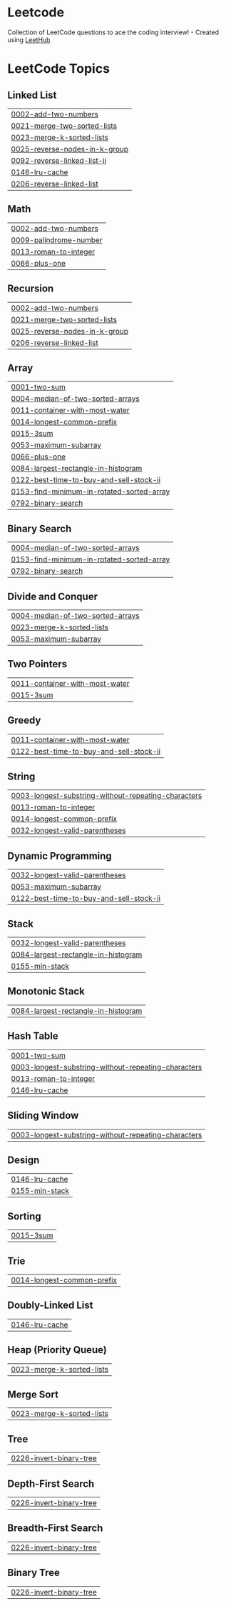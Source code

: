 # Leetcode
Collection of LeetCode questions to ace the coding interview! - Created using [LeetHub](https://github.com/QasimWani/LeetHub)

<!---LeetCode Topics Start-->
# LeetCode Topics
## Linked List
|  |
| ------- |
| [0002-add-two-numbers](https://github.com/jainilDesai/Leetcode/tree/master/0002-add-two-numbers) |
| [0021-merge-two-sorted-lists](https://github.com/jainilDesai/Leetcode/tree/master/0021-merge-two-sorted-lists) |
| [0023-merge-k-sorted-lists](https://github.com/jainilDesai/Leetcode/tree/master/0023-merge-k-sorted-lists) |
| [0025-reverse-nodes-in-k-group](https://github.com/jainilDesai/Leetcode/tree/master/0025-reverse-nodes-in-k-group) |
| [0092-reverse-linked-list-ii](https://github.com/jainilDesai/Leetcode/tree/master/0092-reverse-linked-list-ii) |
| [0146-lru-cache](https://github.com/jainilDesai/Leetcode/tree/master/0146-lru-cache) |
| [0206-reverse-linked-list](https://github.com/jainilDesai/Leetcode/tree/master/0206-reverse-linked-list) |
## Math
|  |
| ------- |
| [0002-add-two-numbers](https://github.com/jainilDesai/Leetcode/tree/master/0002-add-two-numbers) |
| [0009-palindrome-number](https://github.com/jainilDesai/Leetcode/tree/master/0009-palindrome-number) |
| [0013-roman-to-integer](https://github.com/jainilDesai/Leetcode/tree/master/0013-roman-to-integer) |
| [0066-plus-one](https://github.com/jainilDesai/Leetcode/tree/master/0066-plus-one) |
## Recursion
|  |
| ------- |
| [0002-add-two-numbers](https://github.com/jainilDesai/Leetcode/tree/master/0002-add-two-numbers) |
| [0021-merge-two-sorted-lists](https://github.com/jainilDesai/Leetcode/tree/master/0021-merge-two-sorted-lists) |
| [0025-reverse-nodes-in-k-group](https://github.com/jainilDesai/Leetcode/tree/master/0025-reverse-nodes-in-k-group) |
| [0206-reverse-linked-list](https://github.com/jainilDesai/Leetcode/tree/master/0206-reverse-linked-list) |
## Array
|  |
| ------- |
| [0001-two-sum](https://github.com/jainilDesai/Leetcode/tree/master/0001-two-sum) |
| [0004-median-of-two-sorted-arrays](https://github.com/jainilDesai/Leetcode/tree/master/0004-median-of-two-sorted-arrays) |
| [0011-container-with-most-water](https://github.com/jainilDesai/Leetcode/tree/master/0011-container-with-most-water) |
| [0014-longest-common-prefix](https://github.com/jainilDesai/Leetcode/tree/master/0014-longest-common-prefix) |
| [0015-3sum](https://github.com/jainilDesai/Leetcode/tree/master/0015-3sum) |
| [0053-maximum-subarray](https://github.com/jainilDesai/Leetcode/tree/master/0053-maximum-subarray) |
| [0066-plus-one](https://github.com/jainilDesai/Leetcode/tree/master/0066-plus-one) |
| [0084-largest-rectangle-in-histogram](https://github.com/jainilDesai/Leetcode/tree/master/0084-largest-rectangle-in-histogram) |
| [0122-best-time-to-buy-and-sell-stock-ii](https://github.com/jainilDesai/Leetcode/tree/master/0122-best-time-to-buy-and-sell-stock-ii) |
| [0153-find-minimum-in-rotated-sorted-array](https://github.com/jainilDesai/Leetcode/tree/master/0153-find-minimum-in-rotated-sorted-array) |
| [0792-binary-search](https://github.com/jainilDesai/Leetcode/tree/master/0792-binary-search) |
## Binary Search
|  |
| ------- |
| [0004-median-of-two-sorted-arrays](https://github.com/jainilDesai/Leetcode/tree/master/0004-median-of-two-sorted-arrays) |
| [0153-find-minimum-in-rotated-sorted-array](https://github.com/jainilDesai/Leetcode/tree/master/0153-find-minimum-in-rotated-sorted-array) |
| [0792-binary-search](https://github.com/jainilDesai/Leetcode/tree/master/0792-binary-search) |
## Divide and Conquer
|  |
| ------- |
| [0004-median-of-two-sorted-arrays](https://github.com/jainilDesai/Leetcode/tree/master/0004-median-of-two-sorted-arrays) |
| [0023-merge-k-sorted-lists](https://github.com/jainilDesai/Leetcode/tree/master/0023-merge-k-sorted-lists) |
| [0053-maximum-subarray](https://github.com/jainilDesai/Leetcode/tree/master/0053-maximum-subarray) |
## Two Pointers
|  |
| ------- |
| [0011-container-with-most-water](https://github.com/jainilDesai/Leetcode/tree/master/0011-container-with-most-water) |
| [0015-3sum](https://github.com/jainilDesai/Leetcode/tree/master/0015-3sum) |
## Greedy
|  |
| ------- |
| [0011-container-with-most-water](https://github.com/jainilDesai/Leetcode/tree/master/0011-container-with-most-water) |
| [0122-best-time-to-buy-and-sell-stock-ii](https://github.com/jainilDesai/Leetcode/tree/master/0122-best-time-to-buy-and-sell-stock-ii) |
## String
|  |
| ------- |
| [0003-longest-substring-without-repeating-characters](https://github.com/jainilDesai/Leetcode/tree/master/0003-longest-substring-without-repeating-characters) |
| [0013-roman-to-integer](https://github.com/jainilDesai/Leetcode/tree/master/0013-roman-to-integer) |
| [0014-longest-common-prefix](https://github.com/jainilDesai/Leetcode/tree/master/0014-longest-common-prefix) |
| [0032-longest-valid-parentheses](https://github.com/jainilDesai/Leetcode/tree/master/0032-longest-valid-parentheses) |
## Dynamic Programming
|  |
| ------- |
| [0032-longest-valid-parentheses](https://github.com/jainilDesai/Leetcode/tree/master/0032-longest-valid-parentheses) |
| [0053-maximum-subarray](https://github.com/jainilDesai/Leetcode/tree/master/0053-maximum-subarray) |
| [0122-best-time-to-buy-and-sell-stock-ii](https://github.com/jainilDesai/Leetcode/tree/master/0122-best-time-to-buy-and-sell-stock-ii) |
## Stack
|  |
| ------- |
| [0032-longest-valid-parentheses](https://github.com/jainilDesai/Leetcode/tree/master/0032-longest-valid-parentheses) |
| [0084-largest-rectangle-in-histogram](https://github.com/jainilDesai/Leetcode/tree/master/0084-largest-rectangle-in-histogram) |
| [0155-min-stack](https://github.com/jainilDesai/Leetcode/tree/master/0155-min-stack) |
## Monotonic Stack
|  |
| ------- |
| [0084-largest-rectangle-in-histogram](https://github.com/jainilDesai/Leetcode/tree/master/0084-largest-rectangle-in-histogram) |
## Hash Table
|  |
| ------- |
| [0001-two-sum](https://github.com/jainilDesai/Leetcode/tree/master/0001-two-sum) |
| [0003-longest-substring-without-repeating-characters](https://github.com/jainilDesai/Leetcode/tree/master/0003-longest-substring-without-repeating-characters) |
| [0013-roman-to-integer](https://github.com/jainilDesai/Leetcode/tree/master/0013-roman-to-integer) |
| [0146-lru-cache](https://github.com/jainilDesai/Leetcode/tree/master/0146-lru-cache) |
## Sliding Window
|  |
| ------- |
| [0003-longest-substring-without-repeating-characters](https://github.com/jainilDesai/Leetcode/tree/master/0003-longest-substring-without-repeating-characters) |
## Design
|  |
| ------- |
| [0146-lru-cache](https://github.com/jainilDesai/Leetcode/tree/master/0146-lru-cache) |
| [0155-min-stack](https://github.com/jainilDesai/Leetcode/tree/master/0155-min-stack) |
## Sorting
|  |
| ------- |
| [0015-3sum](https://github.com/jainilDesai/Leetcode/tree/master/0015-3sum) |
## Trie
|  |
| ------- |
| [0014-longest-common-prefix](https://github.com/jainilDesai/Leetcode/tree/master/0014-longest-common-prefix) |
## Doubly-Linked List
|  |
| ------- |
| [0146-lru-cache](https://github.com/jainilDesai/Leetcode/tree/master/0146-lru-cache) |
## Heap (Priority Queue)
|  |
| ------- |
| [0023-merge-k-sorted-lists](https://github.com/jainilDesai/Leetcode/tree/master/0023-merge-k-sorted-lists) |
## Merge Sort
|  |
| ------- |
| [0023-merge-k-sorted-lists](https://github.com/jainilDesai/Leetcode/tree/master/0023-merge-k-sorted-lists) |
## Tree
|  |
| ------- |
| [0226-invert-binary-tree](https://github.com/jainilDesai/Leetcode/tree/master/0226-invert-binary-tree) |
## Depth-First Search
|  |
| ------- |
| [0226-invert-binary-tree](https://github.com/jainilDesai/Leetcode/tree/master/0226-invert-binary-tree) |
## Breadth-First Search
|  |
| ------- |
| [0226-invert-binary-tree](https://github.com/jainilDesai/Leetcode/tree/master/0226-invert-binary-tree) |
## Binary Tree
|  |
| ------- |
| [0226-invert-binary-tree](https://github.com/jainilDesai/Leetcode/tree/master/0226-invert-binary-tree) |
<!---LeetCode Topics End-->